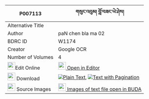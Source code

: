 |P007113|གསུང་འབུམ། བློ་བཟང་ཡེ་ཤེས། 
| --- | --- 
|Alternative Title |
|Author| paN chen bla ma 02
|BDRC ID | W1174
|Creator | Google OCR
|Number of Volumes| 4
|<img width="25" src="https://img.icons8.com/color/25/000000/edit-property.png">Edit Online| [<img width="25" src="https://avatars.githubusercontent.com/u/45091458?s=200&v=4"> Open in Editor](http://editor.openpecha.org/P007113)
|<img width="25" src="https://img.icons8.com/fluent/48/000000/download-2.png"/>  Download | [![](https://img.icons8.com/color/20/000000/txt.png)Plain Text](https://github.com/Openpecha/P007113/releases/download/v1/sungbum_lozang_yeshe_plain_P007113.zip), [![](https://img.icons8.com/color/20/000000/txt.png)Text with Pagination](https://github.com/Openpecha/P007113/releases/download/v1/sungbum_lozang_yeshe_pages_P007113.zip)
|<img width="25" src="https://img.icons8.com/plasticine/100/000000/pictures-folder.png"/>  Source Images | [<img width="25" src="https://library.bdrc.io/icons/BUDA-small.svg"> Images of text file open in BUDA](https://library.bdrc.io/show/bdr:W1174)